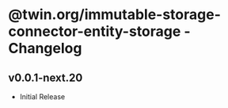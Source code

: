 # @twin.org/immutable-storage-connector-entity-storage - Changelog

## v0.0.1-next.20

- Initial Release

